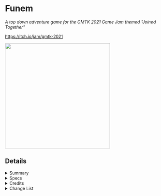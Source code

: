 # Funem
<i>A top down adventure game for the GMTK 2021 Game Jam themed "Joined Together"</i>

https://itch.io/jam/gmtk-2021

<img src="https://img.itch.zone/aW1nLzYyMDc3OTgucG5n/original/aOHUkp.png" width="347" height="347" />

## Details 

<details>
<summary>Summary</summary>
<blockquote>
	
A top down twin stick puzzle game, inspired by 2D Zelda and Final Fantasy Adventure. </i> 

<i>The game has bee sumitted to itch.io and the game jam 4 hours, 25 minutes before the deadline </i>

<i>Link to the itch.io page: https://persomatey.itch.io/funem </i>

<i>Link to the game jam submission page: https://itch.io/jam/gmtk-2021/rate/1082906 </i>

</blockquote>
</details> 

<details>
<summary>Specs</summary>
<blockquote>
	
Unity 2020.3.8f1
https://download.unity3d.com/download_unity/507919d4fff5/UnityDownloadAssistant-2020.3.8f1.exe

SLN solution in Visual Studio Community 2019 Preview 
https://visualstudio.microsoft.com/vs/community/

Trello board
https://trello.com/b/TFLqyVVL/project-tethered
	
</blockquote>
</details> 

<details>
<summary>Credits</summary>
<blockquote>
	
- <b>Programming</b>
	- [Hunter Goodin](https://huntergoodin.com/)
- <b>Art</b>
	- [Hunter Goodin](https://huntergoodin.com/)
	- [Kenny Assets](https://www.kenney.nl/assets)
- <b>SFX</b>
	- [Hunter Goodin](https://huntergoodin.com/)

</blockquote>
</details>

<details>
<summary>Change List</summary>
<blockquote>

<details>
<summary>CL-000001 (The Combat Update)</summary>
<blockquote>

- Made the following changes: 
	- Added Unity project as it was when submitted 
	- Added .gitignore file 
	- Edited the README to reflect the above changes 

</blockquote>
</details>

<details>
<summary>CL-000000 (The First Update)</summary>
<blockquote>

- Made the following changes: 
	- Added Unity project as it was when submitted 
	- Added .gitignore file 
	- Edited the README to reflect the above changes 

</blockquote>
</details>

</blockquote>
</details>
